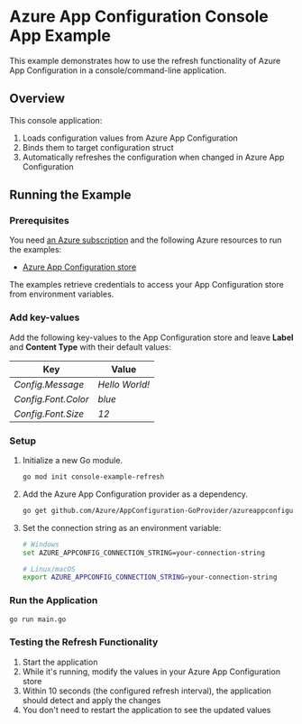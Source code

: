 # Azure App Configuration Console App Example

This example demonstrates how to use the refresh functionality of Azure App Configuration in a console/command-line application.

## Overview

This console application:

1. Loads configuration values from Azure App Configuration
2. Binds them to target configuration struct
3. Automatically refreshes the configuration when changed in Azure App Configuration

## Running the Example

### Prerequisites

You need [an Azure subscription](https://azure.microsoft.com/free/) and the following Azure resources to run the examples:

- [Azure App Configuration store](https://learn.microsoft.com/en-us/azure/azure-app-configuration/quickstart-azure-app-configuration-create?tabs=azure-portal)

The examples retrieve credentials to access your App Configuration store from environment variables.

### Add key-values

Add the following key-values to the App Configuration store and leave **Label** and **Content Type** with their default values:

| Key                    | Value          |
|------------------------|----------------|
| *Config.Message*       | *Hello World!* |
| *Config.Font.Color*    | *blue*         |
| *Config.Font.Size*     | *12*           |

### Setup

1. Initialize a new Go module.

    ```bash
    go mod init console-example-refresh
    ```
1. Add the Azure App Configuration provider as a dependency.

    ```bash
    go get github.com/Azure/AppConfiguration-GoProvider/azureappconfiguration
    ```

1. Set the connection string as an environment variable:

    ```bash
    # Windows
    set AZURE_APPCONFIG_CONNECTION_STRING=your-connection-string

    # Linux/macOS
    export AZURE_APPCONFIG_CONNECTION_STRING=your-connection-string
    ```

### Run the Application

```bash
go run main.go
```

### Testing the Refresh Functionality

1. Start the application
2. While it's running, modify the values in your Azure App Configuration store
3. Within 10 seconds (the configured refresh interval), the application should detect and apply the changes
4. You don't need to restart the application to see the updated values